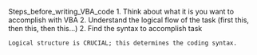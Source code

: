 Steps_before_writing_VBA_code
    1. Think about what it is you want to accomplish with VBA
    2. Understand the logical flow of the task (first this, then this, then this...)
    2. Find the syntax to accomplish task

    Logical structure is CRUCIAL; this determines the coding syntax.